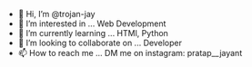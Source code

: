 - 👋 Hi, I’m @trojan-jay
- 👀 I’m interested in ... Web Development
- 🌱 I’m currently learning ... HTMl, Python
- 💞️ I’m looking to collaborate on ... Developer
- 📫 How to reach me ... DM me on instagram: pratap__jayant

<!---
trojan-jay/trojan-jay is a ✨ special ✨ repository because its `README.md` (this file) appears on your GitHub profile.
You can click the Preview link to take a look at your changes.
--->
